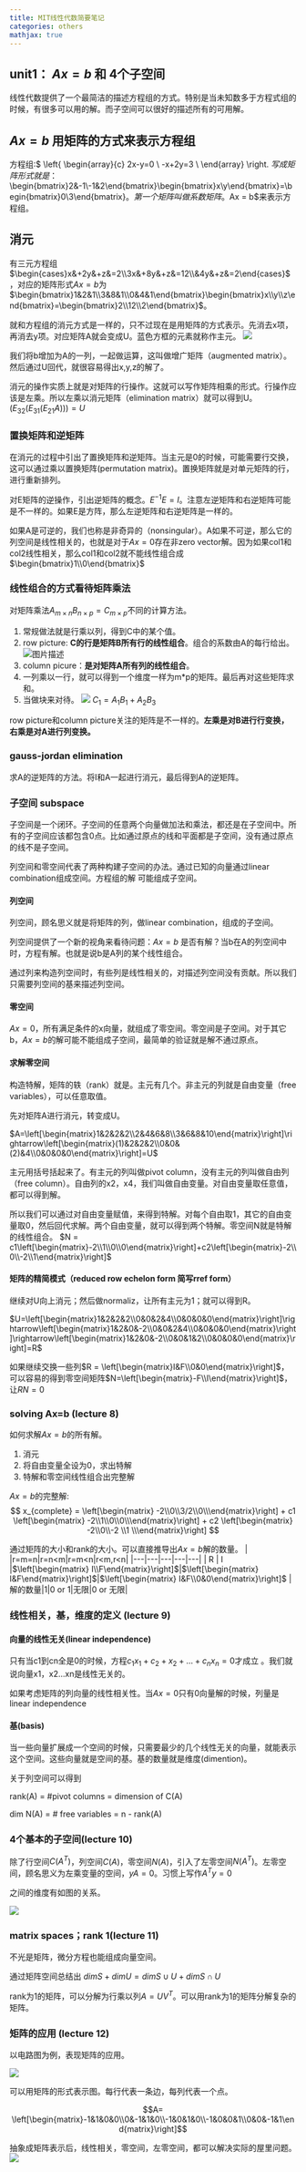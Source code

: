 ```yaml
---
title: MIT线性代数简要笔记
categories: others
mathjax: true
---
```


## unit1： $Ax=b$ 和 4个子空间

线性代数提供了一个最简洁的描述方程组的方式。特别是当未知数多于方程式组的时候，有很多可以用的解。而子空间可以很好的描述所有的可用解。

## $Ax=b$ 用矩阵的方式来表示方程组

方程组:$
\left\{ 
    \begin{array}{c}
        2x-y=0 \\
        -x+2y=3 \\
    \end{array}
\right. 
$写成矩阵形式就是：$\begin{bmatrix}2&-1\\-1&2\end{bmatrix}\begin{bmatrix}x\\y\end{bmatrix}=\begin{bmatrix}0\\3\end{bmatrix}$。第一个矩阵叫做系数矩阵。$Ax = b$来表示方程组。


## 消元

有三元方程组$\begin{cases}x&+2y&+z&=2\\3x&+8y&+z&=12\\&4y&+z&=2\end{cases}$，对应的矩阵形式$Ax=b$为$\begin{bmatrix}1&2&1\\3&8&1\\0&4&1\end{bmatrix}\begin{bmatrix}x\\y\\z\end{bmatrix}=\begin{bmatrix}2\\12\\2\end{bmatrix}$。

就和方程组的消元方式是一样的，只不过现在是用矩阵的方式表示。先消去x项，再消去y项。对应矩阵A就会变成U。蓝色方框的元素就称作主元。
![](/assets/linear4.png)

我们将b增加为A的一列，一起做运算，这叫做增广矩阵（augmented matrix）。然后通过U回代，就很容易得出x,y,z的解了。

消元的操作实质上就是对矩阵的行操作。这就可以写作矩阵相乘的形式。行操作应该是左乘。所以左乘以消元矩阵（elimination matrix）就可以得到U。$(E_{32}(E_{31}(E_{21}A)))=U$

### 置换矩阵和逆矩阵

在消元的过程中引出了置换矩阵和逆矩阵。当主元是0的时候，可能需要行交换，这可以通过乘以置换矩阵(permutation matrix)。置换矩阵就是对单元矩阵的行，进行重新排列。

对E矩阵的逆操作，引出逆矩阵的概念。$E^{-1}E = I$。注意左逆矩阵和右逆矩阵可能是不一样的。如果E是方阵，那么左逆矩阵和右逆矩阵是一样的。

如果A是可逆的，我们也称是非奇异的（nonsingular）。A如果不可逆，那么它的列空间是线性相关的，也就是对于$Ax=0$存在非zero vector解。因为如果col1和col2线性相关，那么col1和col2就不能线性组合成$\begin{bmatrix}1\\0\end{bmatrix}$



### 线性组合的方式看待矩阵乘法

对矩阵乘法$A_{m \times n}B_{n \times p}=C_{m \times p}$不同的计算方法。

1. 常规做法就是行乘以列，得到C中的某个值。
2. row picture: **C的行是矩阵B所有行的线性组合**。组合的系数由A的每行给出。
![图片描述](/assets/linear2.png)
3. column picure：**是对矩阵A所有列的线性组合**。
4. 一列乘以一行，就可以得到一个维度一样为m*p的矩阵。最后再对这些矩阵求和。
5. 当做块来对待。
![](/assets/linear3.png)
$C_1=A_1B_1+A_2B_3$


row picture和column picture关注的矩阵是不一样的。**左乘是对B进行行变换，右乘是对A进行列变换。**

### gauss-jordan elimination

求A的逆矩阵的方法。将I和A一起进行消元，最后得到A的逆矩阵。


### 子空间 subspace
 


子空间是一个闭环。子空间的任意两个向量做加法和乘法，都还是在子空间中。所有的子空间应该都包含0点。比如通过原点的线和平面都是子空间，没有通过原点的线不是子空间。


列空间和零空间代表了两种构建子空间的办法。通过已知的向量通过linear combination组成空间。方程组的解 可能组成子空间。

#### 列空间

列空间，顾名思义就是将矩阵的列，做linear combination，组成的子空间。

列空间提供了一个新的视角来看待问题：$Ax=b$ 是否有解？当b在A的列空间中时，方程有解。也就是说b是A列的某个线性组合。

通过列来构造列空间时，有些列是线性相关的，对描述列空间没有贡献。所以我们只需要列空间的基来描述列空间。

#### 零空间

$Ax=0$，所有满足条件的x向量，就组成了零空间。零空间是子空间。对于其它b，$Ax=b$的解可能不能组成子空间，最简单的验证就是解不通过原点。


#### 求解零空间

构造特解，矩阵的轶（rank）就是。主元有几个。非主元的列就是自由变量（free variables），可以任意取值。

先对矩阵A进行消元，转变成U。

$A=\left[\begin{matrix}1&2&2&2\\2&4&6&8\\3&6&8&10\end{matrix}\right]\rightarrow\left[\begin{matrix}(1)&2&2&2\\0&0&(2)&4\\0&0&0&0\end{matrix}\right]=U$

主元用括号括起来了。有主元的列叫做pivot column，没有主元的列叫做自由列（free column）。自由列的x2，x4，我们叫做自由变量。对自由变量取任意值，都可以得到解。

所以我们可以通过对自由变量赋值，来得到特解。对每个自由取1，其它的自由变量取0，然后回代求解。两个自由变量，就可以得到两个特解。零空间N就是特解的线性组合。
$N = c1\left[\begin{matrix}-2\\1\\0\\0\end{matrix}\right]+c2\left[\begin{matrix}-2\\0\\-2\\1\end{matrix}\right]$

#### 矩阵的精简模式（reduced row echelon form 简写rref form）

继续对U向上消元；然后做normaliz，让所有主元为1；就可以得到R。

$U=\left[\begin{matrix}1&2&2&2\\0&0&2&4\\0&0&0&0\end{matrix}\right]\rightarrow\left[\begin{matrix}1&2&0&-2\\0&0&2&4\\0&0&0&0\end{matrix}\right]\rightarrow\left[\begin{matrix}1&2&0&-2\\0&0&1&2\\0&0&0&0\end{matrix}\right]=R$

如果继续交换一些列$R = \left[\begin{matrix}I&F\\0&0\end{matrix}\right]$，可以容易的得到零空间矩阵$N=\left[\begin{matrix}-F\\I\end{matrix}\right]$，让$RN=0$


### solving Ax=b (lecture 8)

如何求解$Ax=b$的所有解。
1. 消元
2. 将自由变量全设为0，求出特解
3. 特解和零空间线性组合出完整解


$Ax=b$的完整解: 
$$
x_{complete} = \left[\begin{matrix} -2\\0\\3/2\\0\\\end{matrix}\right]
+
c1
\left[\begin{matrix} -2\\1\\0\\0\\\end{matrix}\right]
+
c2
\left[\begin{matrix} -2\\0\\-2 \\1 \\\end{matrix}\right]
$$

通过矩阵的大小和rank的大小。可以直接推导出$Ax=b$解的数量。
|   |r=m=n|r=n<m|r=m<n|r<m,r<n|
|---|---|---|---|---|
|  R | I  |$\left[\begin{matrix} I\\F\end{matrix}\right]$|$\left[\begin{matrix} I&F\end{matrix}\right]$|$\left[\begin{matrix} I&F\\0&0\end{matrix}\right]$
|解的数量|1|0 or 1|无限|0 or 无限|



### 线性相关，基，维度的定义  (lecture 9)

#### 向量的线性无关(linear independence)

只有当c1到cn全是0的时候，方程$c_1x_1+c_2+x_2+\dots+c_nx_n=0$才成立 。我们就说向量x1，x2...xn是线性无关的。

如果考虑矩阵的列向量的线性相关性。当$Ax=0$只有0向量解的时候，列量是linear independence

#### 基(basis)

当一些向量扩展成一个空间的时候，只需要最少的几个线性无关的向量，就能表示这个空间。这些向量就是空间的基。基的数量就是维度(dimention)。

关于列空间可以得到

rank(A) = #pivot columns = dimension of C(A)

dim N(A) = # free variables = n - rank(A)

### 4个基本的子空间(lecture 10)

除了行空间$C(A^T)$，列空间$C(A)$，零空间$N(A)$，引入了左零空间$N(A^T)$。左零空间，顾名思义为左乘变量的空间，$yA=0$。习惯上写作$A^Ty=0$

之间的维度有如图的关系。

![](/assets/mit3.1.png)

### matrix spaces；rank 1(lecture 11)

不光是矩阵，微分方程也能组成向量空间。

通过矩阵空间总结出 $dimS+dimU = dimS \cup U + dim S \cap U$

rank为1的矩阵，可以分解为行乘以列$A = UV^T$。可以用rank为1的矩阵分解复杂的矩阵。

### 矩阵的应用 (lecture 12)

以电路图为例，表现矩阵的应用。

![](/assets/mit3.3.png)

可以用矩阵的形式表示图。每行代表一条边，每列代表一个点。

$$A= \left[\begin{matrix}-1&1&0&0\\0&-1&1&0\\-1&0&1&0\\-1&0&0&1\\0&0&-1&1\end{matrix}\right]$$

抽象成矩阵表示后，线性相关，零空间，左零空间，都可以解决实际的屋里问题。
![](/assets/mit3.4.png)

